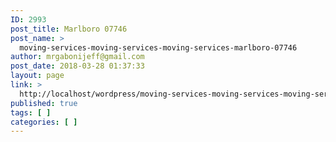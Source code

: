 ```yaml
---
ID: 2993
post_title: Marlboro 07746
post_name: >
  moving-services-moving-services-moving-services-marlboro-07746
author: mrgabonijeff@gmail.com
post_date: 2018-03-28 01:37:33
layout: page
link: >
  http://localhost/wordpress/moving-services-moving-services-moving-services-marlboro-07746/
published: true
tags: [ ]
categories: [ ]
---
```

